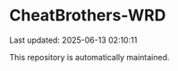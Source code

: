# CheatBrothers-WRD

Last updated: 2025-06-13 02:10:11

This repository is automatically maintained.
